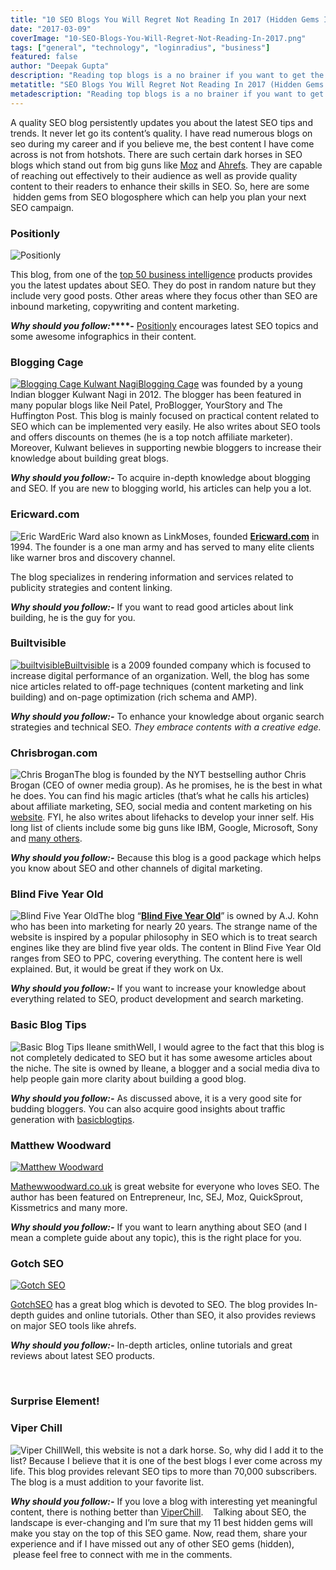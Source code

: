 ```yaml
---
title: "10 SEO Blogs You Will Regret Not Reading In 2017 (Hidden Gems Inside!)"
date: "2017-03-09"
coverImage: "10-SEO-Blogs-You-Will-Regret-Not-Reading-In-2017.png"
tags: ["general", "technology", "loginradius", "business"]
featured: false 
author: "Deepak Gupta"
description: "Reading top blogs is a no brainer if you want to get the latest SEO trends but unlike popular ones, this post enlists blogs you will regret not reading in 2017"
metatitle: "SEO Blogs You Will Regret Not Reading In 2017 (Hidden Gems Inside)."
metadescription: "Reading top blogs is a no brainer if you want to get the latest SEO trends but unlike popular ones, this post enlists blogs you will regret not reading in 2017"
---
```


A quality SEO blog persistently updates you about the latest SEO tips and trends. It never let go its content’s quality. I have read numerous blogs on seo during my career and if you believe me, the best content I have come across is not from hotshots. There are such certain dark horses in SEO blogs which stand out from big guns like [Moz](https://moz.com/) and [Ahrefs](https://ahrefs.com/blog/). They are capable of reaching out effectively to their audience as well as provide quality content to their readers to enhance their skills in SEO. So, here are some  hidden gems from SEO blogosphere which can help you plan your next SEO campaign.

### **Positionly**

![Positionly](   Positionly.png?ver=1553881376)

This blog, from one of the [top 50 business intelligence](https://reviews.financesonline.com/p/positionly/#what-is) products provides you the latest updates about SEO. They do post in random nature but they include very good posts. Other areas where they focus other than SEO are inbound marketing, copywriting and content marketing.

**_Why should you follow:_****\-** [Positionly](http://positionly.com/blog/) encourages latest SEO topics and some awesome infographics in their content.

### **Blogging Cage**

[![Blogging Cage Kulwant Nagi](   Blogging-Cage-Kulwant-Nagi.jpg?ver=1553881376)Blogging Cage](http://www.bloggingcage.com/) was founded by a young Indian blogger Kulwant Nagi in 2012. The blogger has been featured in many popular blogs like Neil Patel, ProBlogger, YourStory and The Huffington Post. This blog is mainly focused on practical content related to SEO which can be implemented very easily. He also writes about SEO tools and offers discounts on themes (he is a top notch affiliate marketer). Moreover, Kulwant believes in supporting newbie bloggers to increase their knowledge about building great blogs.

**_Why should you follow:-_** To acquire in-depth knowledge about blogging and SEO. If you are new to blogging world, his articles can help you a lot.

### **Ericward.com**

![Eric Ward](   Eric-Ward.png?ver=1553881376)Eric Ward also known as LinkMoses, founded [**Ericward.com**](http://www.ericward.com/articles) in 1994. The founder is a one man army and has served to many elite clients like warner bros and discovery channel. 

The blog specializes in rendering information and services related to publicity strategies and content linking.

**_Why should you follow:-_** If you want to read good articles about link building, he is the guy for you.

### **Builtvisible**

[![builtvisible](   builtvisible.png?ver=1553881376)Builtvisible](https://builtvisible.com/blog/) is a 2009 founded company which is focused to increase digital performance of an organization. Well, the blog has some nice articles related to off-page techniques (content marketing and link building) and on-page optimization (rich schema and AMP).

**_Why should you follow:-_** To enhance your knowledge about organic search strategies and technical SEO. _They embrace contents with a creative edge._

### **Chrisbrogan.com**

![Chris Brogan](   Chris-Brogan.jpeg?ver=1553881376)The blog is founded by the NYT bestselling author Chris Brogan (CEO of owner media group). As he promises, he is the best in what he does. You can find his magic articles (that’s what he calls his articles) about affiliate marketing, SEO, social media and content marketing on his [website](http://chrisbrogan.com/). FYI, he also writes about lifehacks to develop your inner self. His long list of clients include some big guns like IBM, Google, Microsoft, Sony and [many others](http://chrisbrogan.com/about-2/).

**_Why should you follow:-_** Because this blog is a good package which helps you know about SEO and other channels of digital marketing.

### **Blind Five Year Old**

![Blind Five Year Old](   Blind-Five-Year-Old.jpg?ver=1553881376)The blog “[**Blind Five Year Old**](http://www.blindfiveyearold.com)” is owned by A.J. Kohn who has been into marketing for nearly 20 years. The strange name of the website is inspired by a popular philosophy in SEO which is to treat search engines like they are blind five year olds. The content in Blind Five Year Old ranges from SEO to PPC, covering everything. The content here is well explained. But, it would be great if they work on Ux.

**_Why should you follow:-_** If you want to increase your knowledge about everything related to SEO, product development and search marketing.

### **Basic Blog Tips**

![Basic Blog Tips Ileane smith](   Basic-Blog-Tips-Ileane-smith.png?ver=1553881376)Well, I would agree to the fact that this blog is not completely dedicated to SEO but it has some awesome articles about the niche. The site is owned by Ileane, a blogger and a social media diva to help people gain more clarity about building a good blog.

**_Why should you follow:-_** As discussed above, it is a very good site for budding bloggers. You can also acquire good insights about traffic generation with [basicblogtips](http://basicblogtips.com/).

### **Matthew Woodward**

[![Matthew Woodward](   Matthew-Woodward.png?ver=1553881376)](http://www.matthewwoodward.co.uk)

[Mathewwoodward.co.uk](http://www.matthewwoodward.co.uk) is great website for everyone who loves SEO. The author has been featured on Entrepreneur, Inc, SEJ, Moz, QuickSprout, Kissmetrics and many more.

**_Why should you follow:-_** If you want to learn anything about SEO (and I mean a complete guide about any topic), this is the right place for you.

### **Gotch SEO**

[![Gotch SEO](   Gotch-SEO.jpg?ver=1553881376)](https://www.gotchseo.com/blog/)

[GotchSEO](https://www.gotchseo.com/blog/) has a great blog which is devoted to SEO. The blog provides In-depth guides and online tutorials. Other than SEO, it also provides reviews on major SEO tools like ahrefs.

**_Why should you follow:-_** In-depth articles, online tutorials and great reviews about latest SEO products.

 

### **Surprise Element!**

### **Viper Chill**

![Viper Chill](   Viper-Chill.png?ver=1553881376)Well, this website is not a dark horse. So, why did I add it to the list? Because I believe that it is one of the best blogs I ever come across my life. This blog provides relevant SEO tips to more than 70,000 subscribers. The blog is a must addition to your favorite list.

**_Why should you follow:-_** If you love a blog with interesting yet meaningful content, there is nothing better than [ViperChill](http://www.viperchill.com/).    Talking about SEO, the landscape is ever-changing and I’m sure that my 11 best hidden gems will make you stay on the top of this SEO game. Now, read them, share your experience and if I have missed out any of other SEO gems (hidden),  please feel free to connect with me in the comments.
